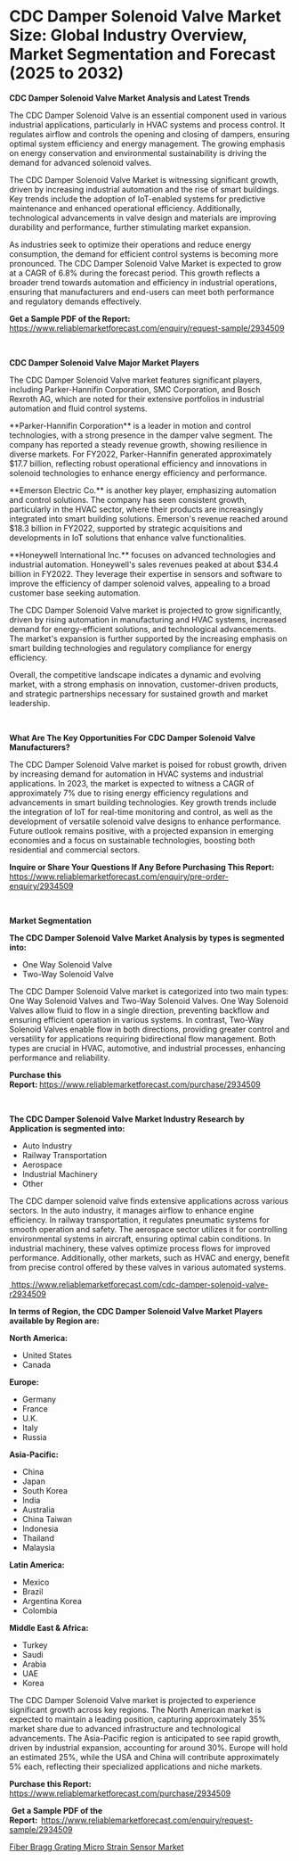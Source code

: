 <p><h1>CDC Damper Solenoid Valve Market Size: Global Industry Overview, Market Segmentation and Forecast (2025 to 2032)</h1></p><p><strong>CDC Damper Solenoid Valve Market Analysis and Latest Trends</strong></p>
<p><p>The CDC Damper Solenoid Valve is an essential component used in various industrial applications, particularly in HVAC systems and process control. It regulates airflow and controls the opening and closing of dampers, ensuring optimal system efficiency and energy management. The growing emphasis on energy conservation and environmental sustainability is driving the demand for advanced solenoid valves.</p><p>The CDC Damper Solenoid Valve Market is witnessing significant growth, driven by increasing industrial automation and the rise of smart buildings. Key trends include the adoption of IoT-enabled systems for predictive maintenance and enhanced operational efficiency. Additionally, technological advancements in valve design and materials are improving durability and performance, further stimulating market expansion. </p><p>As industries seek to optimize their operations and reduce energy consumption, the demand for efficient control systems is becoming more pronounced. The CDC Damper Solenoid Valve Market is expected to grow at a CAGR of 6.8% during the forecast period. This growth reflects a broader trend towards automation and efficiency in industrial operations, ensuring that manufacturers and end-users can meet both performance and regulatory demands effectively.</p></p>
<p><strong>Get a Sample PDF of the Report:&nbsp;</strong> <a href="https://www.reliablemarketforecast.com/enquiry/request-sample/2934509?utm_campaign=2755&utm_medium=2&utm_source=Github&utm_content=ia&utm_term=13032025&utm_id=cdc-damper-solenoid-valve">https://www.reliablemarketforecast.com/enquiry/request-sample/2934509</a></p>
<p>&nbsp;</p>
<p><strong>CDC Damper Solenoid Valve Major Market Players</strong></p>
<p><p>The CDC Damper Solenoid Valve market features significant players, including Parker-Hannifin Corporation, SMC Corporation, and Bosch Rexroth AG, which are noted for their extensive portfolios in industrial automation and fluid control systems.</p><p>**Parker-Hannifin Corporation** is a leader in motion and control technologies, with a strong presence in the damper valve segment. The company has reported a steady revenue growth, showing resilience in diverse markets. For FY2022, Parker-Hannifin generated approximately $17.7 billion, reflecting robust operational efficiency and innovations in solenoid technologies to enhance energy efficiency and performance.</p><p>**Emerson Electric Co.** is another key player, emphasizing automation and control solutions. The company has seen consistent growth, particularly in the HVAC sector, where their products are increasingly integrated into smart building solutions. Emerson's revenue reached around $18.3 billion in FY2022, supported by strategic acquisitions and developments in IoT solutions that enhance valve functionalities.</p><p>**Honeywell International Inc.** focuses on advanced technologies and industrial automation. Honeywell's sales revenues peaked at about $34.4 billion in FY2022. They leverage their expertise in sensors and software to improve the efficiency of damper solenoid valves, appealing to a broad customer base seeking automation.</p><p>The CDC Damper Solenoid Valve market is projected to grow significantly, driven by rising automation in manufacturing and HVAC systems, increased demand for energy-efficient solutions, and technological advancements. The market's expansion is further supported by the increasing emphasis on smart building technologies and regulatory compliance for energy efficiency.</p><p>Overall, the competitive landscape indicates a dynamic and evolving market, with a strong emphasis on innovation, customer-driven products, and strategic partnerships necessary for sustained growth and market leadership.</p></p>
<p>&nbsp;</p>
<p><strong>What Are The Key Opportunities For CDC Damper Solenoid Valve Manufacturers?</strong></p>
<p><p>The CDC Damper Solenoid Valve market is poised for robust growth, driven by increasing demand for automation in HVAC systems and industrial applications. In 2023, the market is expected to witness a CAGR of approximately 7% due to rising energy efficiency regulations and advancements in smart building technologies. Key growth trends include the integration of IoT for real-time monitoring and control, as well as the development of versatile solenoid valve designs to enhance performance. Future outlook remains positive, with a projected expansion in emerging economies and a focus on sustainable technologies, boosting both residential and commercial sectors.</p></p>
<p><strong>Inquire or Share Your Questions If Any Before Purchasing This Report:</strong> <a href="https://www.reliablemarketforecast.com/enquiry/pre-order-enquiry/2934509?utm_campaign=2755&utm_medium=2&utm_source=Github&utm_content=ia&utm_term=13032025&utm_id=cdc-damper-solenoid-valve">https://www.reliablemarketforecast.com/enquiry/pre-order-enquiry/2934509</a></p>
<p>&nbsp;</p>
<p><strong>Market Segmentation</strong></p>
<p><strong>The CDC Damper Solenoid Valve Market Analysis by types is segmented into:</strong></p>
<p><ul><li>One Way Solenoid Valve</li><li>Two-Way Solenoid Valve</li></ul></p>
<p><p>The CDC Damper Solenoid Valve market is categorized into two main types: One Way Solenoid Valves and Two-Way Solenoid Valves. One Way Solenoid Valves allow fluid to flow in a single direction, preventing backflow and ensuring efficient operation in various systems. In contrast, Two-Way Solenoid Valves enable flow in both directions, providing greater control and versatility for applications requiring bidirectional flow management. Both types are crucial in HVAC, automotive, and industrial processes, enhancing performance and reliability.</p></p>
<p><strong>Purchase this Report:&nbsp;</strong><a href="https://www.reliablemarketforecast.com/purchase/2934509?utm_campaign=2755&utm_medium=2&utm_source=Github&utm_content=ia&utm_term=13032025&utm_id=cdc-damper-solenoid-valve">https://www.reliablemarketforecast.com/purchase/2934509</a></p>
<p>&nbsp;</p>
<p><strong>The CDC Damper Solenoid Valve Market Industry Research by Application is segmented into:</strong></p>
<p><ul><li>Auto Industry</li><li>Railway Transportation</li><li>Aerospace</li><li>Industrial Machinery</li><li>Other</li></ul></p>
<p><p>The CDC damper solenoid valve finds extensive applications across various sectors. In the auto industry, it manages airflow to enhance engine efficiency. In railway transportation, it regulates pneumatic systems for smooth operation and safety. The aerospace sector utilizes it for controlling environmental systems in aircraft, ensuring optimal cabin conditions. In industrial machinery, these valves optimize process flows for improved performance. Additionally, other markets, such as HVAC and energy, benefit from precise control offered by these valves in various automated systems.</p></p>
<p><a href="https://www.reliablemarketforecast.com/cdc-damper-solenoid-valve-r2934509?utm_campaign=2755&utm_medium=2&utm_source=Github&utm_content=ia&utm_term=13032025&utm_id=cdc-damper-solenoid-valve">&nbsp;https://www.reliablemarketforecast.com/cdc-damper-solenoid-valve-r2934509</a></p>
<p><strong>In terms of Region, the CDC Damper Solenoid Valve Market Players available by Region are:</strong></p>
<p>
    <p> <strong> North America: </strong>
        <ul>
            <li>United States</li>
            <li>Canada</li>
        </ul>
        </p> 
    <p> <strong> Europe: </strong>
        <ul>
            <li>Germany</li>
            <li>France</li>
            <li>U.K.</li>
            <li>Italy</li>
            <li>Russia</li>
        </ul>
        </p> 
    <p> <strong> Asia-Pacific: </strong>
        <ul>
            <li>China</li>
            <li>Japan</li>
            <li>South Korea</li>
            <li>India</li>
            <li>Australia</li>
            <li>China Taiwan</li>
            <li>Indonesia</li>
            <li>Thailand</li>
            <li>Malaysia</li>
        </ul>
        </p> 
    <p> <strong> Latin America: </strong>
        <ul>
            <li>Mexico</li>
            <li>Brazil</li>
            <li>Argentina Korea</li>
            <li>Colombia</li>
        </ul>
        </p> 
    <p> <strong> Middle East & Africa: </strong>
        <ul>
            <li>Turkey</li>
            <li>Saudi</li>
            <li>Arabia</li>
            <li>UAE</li>
            <li>Korea</li>
        </ul>
    </p>
    </p>
<p><p>The CDC Damper Solenoid Valve market is projected to experience significant growth across key regions. The North American market is expected to maintain a leading position, capturing approximately 35% market share due to advanced infrastructure and technological advancements. The Asia-Pacific region is anticipated to see rapid growth, driven by industrial expansion, accounting for around 30%. Europe will hold an estimated 25%, while the USA and China will contribute approximately 5% each, reflecting their specialized applications and niche markets.</p></p>
<p><strong>Purchase this Report: </strong><a href="https://www.reliablemarketforecast.com/purchase/2934509?utm_campaign=2755&utm_medium=2&utm_source=Github&utm_content=ia&utm_term=13032025&utm_id=cdc-damper-solenoid-valve">https://www.reliablemarketforecast.com/purchase/2934509</a></p>
<p>&nbsp;<strong>Get a Sample PDF of the Report:&nbsp;&nbsp;</strong><a href="https://www.reliablemarketforecast.com/enquiry/request-sample/2934509?utm_campaign=2755&utm_medium=2&utm_source=Github&utm_content=ia&utm_term=13032025&utm_id=cdc-damper-solenoid-valve">https://www.reliablemarketforecast.com/enquiry/request-sample/2934509</a></p>
<p><strong></strong></p>
<p><p><a href="https://github.com/adyawafurber1/Market-Research-Report-List-1/blob/main/fiber-bragg-grating-micro-strain-sensor-market.md?utm_campaign=2755&utm_medium=2&utm_source=Github&utm_content=ia&utm_term=13032025&utm_id=cdc-damper-solenoid-valve">Fiber Bragg Grating Micro Strain Sensor Market</a></p></p>